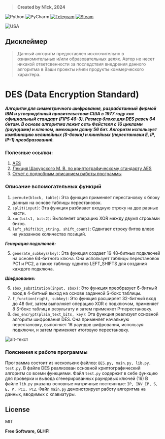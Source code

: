 > **Created by N1ck, 2024**

![Python](https://img.shields.io/badge/python-3670A0?style=for-the-badge&logo=python&logoColor=ffdd54) ![PyCharm](https://img.shields.io/badge/pycharm-143?style=for-the-badge&logo=pycharm&logoColor=black&color=black&labelColor=green) [![Telegram](https://img.shields.io/badge/Telegram-2CA5E0?style=for-the-badge&logo=telegram&logoColor=white)](https://t.me/n1ck_dv) [![Steam](https://img.shields.io/badge/steam-%23000000.svg?style=for-the-badge&logo=steam&logoColor=white)](https://steamcommunity.com/id/n1ck_dv/)


![USA](https://cdn2.steamgriddb.com/file/sgdb-cdn/icon/8b3bac12926cc1d9fb5d68783376971d/32/256x256.png)

## Дисклеймер
> Данный алгоритм предоставлен исключительно  в ознакомительных и/или образовательных целях. Автор не несет никакой ответсвенности за последствия внедрения данного алгоритма в Ваши проекты и/или продукты коммерческого характера.

# DES (Data Encryption Standard)
##### Алгоритм для симметричного шифрования, разработанный фирмой IBM и утверждённый правительством США в 1977 году как официальный стандарт (FIPS 46-3). Размер блока для DES равен 64 битам. В основе алгоритма лежит сеть Фейстеля с 16 циклами (раундами) и ключом, имеющим длину 56 бит. Алгоритм использует комбинацию нелинейных (S-блоки) и линейных (перестановки E, IP, IP-1) преобразований.
### Полезные ссылки:
1. [AES](https://ru.wikipedia.org/wiki/DES "Wikipedia")
2. [Лекция Шакурского М. В. по криптографическому стандарту AES](https://disk.yandex.ru/i/LjTqyCtlKiAY0Q "Яндекс.Диск")
3. [Отчет с подробным описанием работы программы](https://disk.yandex.ru/i/kYd8p2-LD08g0g "Яндекс.Диск")

### Описание вспомогательных функций
1. `permute(block, table)`: Эта функция применяет перестановку к блоку данных на основе таблицы перестановок.
2. `split(input)`: Эта функция разбивает входную строку на две равные части.
3. `xor(bits1, bits2)`: Выполняет операцию XOR между двумя строками битов.
4. `left_shift(bit_string, shift_count)`: Сдвигает строку битов влево на указанное количество позиций.

**_Генерация подключей:_**

5. `generate_subkeys(key)`: Эта функция создает 16 48-битных подключей на основе 64-битного ключа. Она использует таблицы перестановок PC1 и PC2, а также таблицу сдвигов LEFT_SHIFTS для создания каждого подключа.

**_Шифрование:_**

6. `sbox_substitution(input, sbox)`: Это функция преобразует 6-битный вход в 4-битный выход на основе заданной S-бокс таблицы.
7. `f_function(right, subkey)`: Это функция расширяет 32-битный вход до 48 бит, затем выполняет операцию XOR с подключом, применяет 8 S-бокс таблиц к результату и затем применяет P-перестановку.
8. `des_encrypt(plain_text_bits, key)`: Эта функция реализует основной алгоритм шифрования DES. Она применяет начальную перестановку, выполняет 16 раундов шифрования, используя подключи, и затем применяет итоговую перестановку.

![alt-текст](https://slideplayer.com/slide/4832841/15/images/18/DES+Encryption+The+basic+process+in+enciphering+a+64-bit+data+block+using+the+DES%2C+shown+on+the+left+side%2C+consists+of%3A.jpg "Общая структура работы алгоритма DES:")

### Пояснения к работе программы
Программа состоит из нескольких файлов: `ВES.py, main.py, lib.py, test.py`.
В файле DES реализован основной криптографический алгоритм со всеми функциями.
Файл `test.py` содержит в себе функцию для проверки и вывода сгенерированных раундовых ключей (16)
В файле `lib.py` указаны основные матричные постоянные: `IP, INV_IP, S, E, P, PC1, PC2`.
Файл `main.py` демонстрирует работу алгоритма на данных, вводимых с клавиатуры.

## License

MIT

**Free Software, GLHF!**
